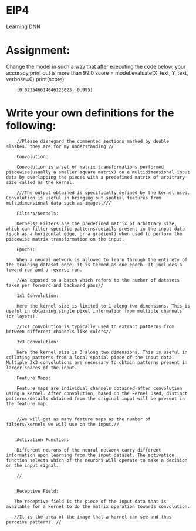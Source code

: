 # EIP4
Learning DNN

# Assignment:
Change the model in such a way that after executing the code below, your accuracy print out is more than 99.0
        score = model.evaluate(X_text, Y_text, verbose=0)
        print(score)
        
        [0.023546614046123023, 0.995]
        
# Write your own definitions for the following:
        
        //Please disregard the commented sections marked by double slashes. they are for my understanding //
        
        Convolution:
        
        Convolution is a set of matrix transformations performed piecewise(usually a smaller square matrix) on a multidimensional input data by overlapping the pieces with a predefined matrix of arbitrary size called as the kernel. 
        
        ///The output obtained is specifically defined by the kernel used. Convolution is useful in bringing out spatial features from multidimensional data such as images.///
        
        Filters/Kernels:
        
        Kernels/ Filters are the predefined matrix of arbitrary size, which can filter specific patterns/details present in the input data (such as a horizontal edge, or a gradient) when used to perform the piecewise matrix transformation on the input.
            
        Epochs:
                
        When a neural network is allowed to learn through the entirety of the training dataset once, it is termed as one epoch. It includes a foward run and a reverse run.
        
        //As opposed to a batch which refers to the number of datasets taken per forward and backward pass//
        
        1x1 Convolution:
        
        Here the kernel size is limited to 1 along two dimensions. This is useful in obtaining single pixel information from multiple channels (or layers).
        
        //1x1 convolution is typically used to extract patterns from between different channels like colors//
        
        3x3 Convolution:
        
        Here the kernel size is 3 along two dimensions. This is useful in collating patterns from a local spatial piece of the input data. Multiple 3x3 convolutions are necessary to obtain patterns present in larger spaces of the input.
        
        Feature Maps:
        
        Feature maps are individual channels obtained after convolution using a kernel. After convolution, based on the kernel used, distinct patterns/details obtained from the original input will be present in the feature map. 
        
        
        //we will get as many feature maps as the number of filters/kernels we will use on the input.// 
        
        
        Activation Function:
        
        Different neurons of the neural network carry different information upon learning from the input dataset. The activation function selects which of the neurons will operate to make a decision on the input signal.
        
        //
        
        
        Receptive Field:
        
       The receptive field is the piece of the input data that is available for a kernel to do the matrix operation towards convolution.
       
       //It is the area of the image that a kernel can see and thus perceive patterns. //
       
